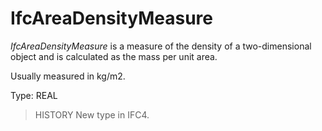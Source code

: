 # IfcAreaDensityMeasure

_IfcAreaDensityMeasure_ is a measure of the density of a two-dimensional object and is calculated as the mass per unit area.<!-- end of definition -->

Usually measured in kg/m2.

Type: REAL

> HISTORY New type in IFC4.
